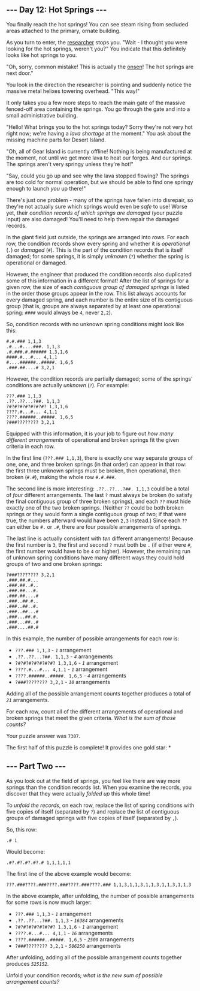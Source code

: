 
<article class="day-desc"><h2>--- Day 12: Hot Springs ---</h2><p>You finally reach the hot springs! You can see steam rising from secluded areas attached to the primary, ornate building.</p>
<p>As you turn to enter, the <a href="11">researcher</a> stops you. "Wait - I thought you were looking for the hot springs, weren't you?" You indicate that this definitely looks like hot springs to you.</p>
<p>"Oh, sorry, common mistake! This is actually the <a href="https://en.wikipedia.org/wiki/Onsen" target="_blank">onsen</a>! The hot springs are next door."</p>
<p>You look in the direction the researcher is pointing and suddenly notice the <span title="I love this joke. I'm not sorry.">massive metal helixes</span> towering overhead. "This way!"</p>
<p>It only takes you a few more steps to reach the main gate of the massive fenced-off area containing the springs. You go through the gate and into a small administrative building.</p>
<p>"Hello! What brings you to the hot springs today? Sorry they're not very hot right now; we're having a <em>lava shortage</em> at the moment." You ask about the missing machine parts for Desert Island.</p>
<p>"Oh, all of Gear Island is currently offline! Nothing is being manufactured at the moment, not until we get more lava to heat our forges. And our springs. The springs aren't very springy unless they're hot!"</p>
<p>"Say, could you go up and see why the lava stopped flowing? The springs are too cold for normal operation, but we should be able to find one springy enough to launch <em>you</em> up there!"</p>
<p>There's just one problem - many of the springs have fallen into disrepair, so they're not actually sure which springs would even be <em>safe</em> to use! Worse yet, their <em>condition records of which springs are damaged</em> (your puzzle input) are also damaged! You'll need to help them repair the damaged records.</p>
<p>In the giant field just outside, the springs are arranged into <em>rows</em>. For each row, the condition records show every spring and whether it is <em>operational</em> (<code>.</code>) or <em>damaged</em> (<code>#</code>). This is the part of the condition records that is itself damaged; for some springs, it is simply <em>unknown</em> (<code>?</code>) whether the spring is operational or damaged.</p>
<p>However, the engineer that produced the condition records also duplicated some of this information in a different format! After the list of springs for a given row, the size of each <em>contiguous group of damaged springs</em> is listed in the order those groups appear in the row. This list always accounts for every damaged spring, and each number is the entire size of its contiguous group (that is, groups are always separated by at least one operational spring: <code>####</code> would always be <code>4</code>, never <code>2,2</code>).</p>
<p>So, condition records with no unknown spring conditions might look like this:</p>
<pre><code>#.#.### 1,1,3
.#...#....###. 1,1,3
.#.###.#.###### 1,3,1,6
####.#...#... 4,1,1
#....######..#####. 1,6,5
.###.##....# 3,2,1
</code></pre>
<p>However, the condition records are partially damaged; some of the springs' conditions are actually <em>unknown</em> (<code>?</code>). For example:</p>
<pre><code>???.### 1,1,3
.??..??...?##. 1,1,3
?#?#?#?#?#?#?#? 1,3,1,6
????.#...#... 4,1,1
????.######..#####. 1,6,5
?###???????? 3,2,1
</code></pre>
<p>Equipped with this information, it is your job to figure out <em>how many different arrangements</em> of operational and broken springs fit the given criteria in each row.</p>
<p>In the first line (<code>???.### 1,1,3</code>), there is exactly <em>one</em> way separate groups of one, one, and three broken springs (in that order) can appear in that row: the first three unknown springs must be broken, then operational, then broken (<code>#.#</code>), making the whole row <code>#.#.###</code>.</p>
<p>The second line is more interesting: <code>.??..??...?##. 1,1,3</code> could be a total of <em>four</em> different arrangements. The last <code>?</code> must always be broken (to satisfy the final contiguous group of three broken springs), and each <code>??</code> must hide exactly one of the two broken springs. (Neither <code>??</code> could be both broken springs or they would form a single contiguous group of two; if that were true, the numbers afterward would have been <code>2,3</code> instead.) Since each <code>??</code> can either be <code>#.</code> or <code>.#</code>, there are four possible arrangements of springs.</p>
<p>The last line is actually consistent with <em>ten</em> different arrangements! Because the first number is <code>3</code>, the first and second <code>?</code> must both be <code>.</code> (if either were <code>#</code>, the first number would have to be <code>4</code> or higher). However, the remaining run of unknown spring conditions have many different ways they could hold groups of two and one broken springs:</p>
<pre><code>?###???????? 3,2,1
.###.##.#...
.###.##..#..
.###.##...#.
.###.##....#
.###..##.#..
.###..##..#.
.###..##...#
.###...##.#.
.###...##..#
.###....##.#
</code></pre>
<p>In this example, the number of possible arrangements for each row is:</p>
<ul>
<li><code>???.### 1,1,3</code> - <code><em>1</em></code> arrangement</li>
<li><code>.??..??...?##. 1,1,3</code> - <code><em>4</em></code> arrangements</li>
<li><code>?#?#?#?#?#?#?#? 1,3,1,6</code> - <code><em>1</em></code> arrangement</li>
<li><code>????.#...#... 4,1,1</code> - <code><em>1</em></code> arrangement</li>
<li><code>????.######..#####. 1,6,5</code> - <code><em>4</em></code> arrangements</li>
<li><code>?###???????? 3,2,1</code> - <code><em>10</em></code> arrangements</li>
</ul>
<p>Adding all of the possible arrangement counts together produces a total of <code><em>21</em></code> arrangements.</p>
<p>For each row, count all of the different arrangements of operational and broken springs that meet the given criteria. <em>What is the sum of those counts?</em></p>

<p>Your puzzle answer was <code>7307</code>.</p><p class="day-success">The first half of this puzzle is complete! It provides one gold star: *</p>
<article class="day-desc"><h2 id="part2">--- Part Two ---</h2><p>As you look out at the field of springs, you feel like there are way more springs than the condition records list. When you examine the records, you discover that they were actually <em>folded up</em> this whole time!</p>
<p>To <em>unfold the records</em>, on each row, replace the list of spring conditions with five copies of itself (separated by <code>?</code>) and replace the list of contiguous groups of damaged springs with five copies of itself (separated by <code>,</code>).</p>
<p>So, this row:</p>
<pre><code>.# 1</code></pre>
<p>Would become:</p>
<pre><code>.#?.#?.#?.#?.# 1,1,1,1,1</code></pre>
<p>The first line of the above example would become:</p>
<pre><code>???.###????.###????.###????.###????.### 1,1,3,1,1,3,1,1,3,1,1,3,1,1,3</code></pre>
<p>In the above example, after unfolding, the number of possible arrangements for some rows is now much larger:</p>
<ul>
<li><code>???.### 1,1,3</code> - <code><em>1</em></code> arrangement</li>
<li><code>.??..??...?##. 1,1,3</code> - <code><em>16384</em></code> arrangements</li>
<li><code>?#?#?#?#?#?#?#? 1,3,1,6</code> - <code><em>1</em></code> arrangement</li>
<li><code>????.#...#... 4,1,1</code> - <code><em>16</em></code> arrangements</li>
<li><code>????.######..#####. 1,6,5</code> - <code><em>2500</em></code> arrangements</li>
<li><code>?###???????? 3,2,1</code> - <code><em>506250</em></code> arrangements</li>
</ul>
<p>After unfolding, adding all of the possible arrangement counts together produces <code><em>525152</em></code>.</p>
<p>Unfold your condition records; <em>what is the new sum of possible arrangement counts?</em></p>
